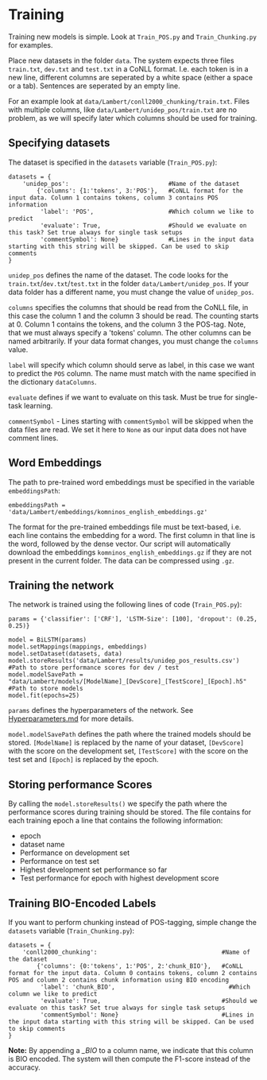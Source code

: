 # Training
Training new models is simple. Look at `Train_POS.py` and `Train_Chunking.py` for examples.

Place new datasets in the folder `data`. The system expects three files `train.txt`, `dev.txt` and `test.txt` in a CoNLL format. I.e. each token is in a new line, different columns are seperated by a white space (either a space or a tab). Sentences are seperated by an empty line.

For an example look at `data/Lambert/conll2000_chunking/train.txt`. Files with multiple columns, like `data/Lambert/unidep_pos/train.txt` are no problem, as we will specify later which columns should be used for training.


## Specifying datasets
The dataset is specified in the `datasets` variable (`Train_POS.py`):
```
datasets = {
    'unidep_pos':                            #Name of the dataset
        {'columns': {1:'tokens', 3:'POS'},   #CoNLL format for the input data. Column 1 contains tokens, column 3 contains POS information
         'label': 'POS',                     #Which column we like to predict
         'evaluate': True,                   #Should we evaluate on this task? Set true always for single task setups
         'commentSymbol': None}              #Lines in the input data starting with this string will be skipped. Can be used to skip comments
}
```

`unidep_pos` defines the name of the dataset. The code looks for the `train.txt`/`dev.txt`/`test.txt` in the folder `data/Lambert/unidep_pos`. If your data folder has a different name, you must change the value of `unidep_pos`.

`columns` specifies the columns that should be read from the CoNLL file, in this case the column 1 and the column 3 should be read. The counting starts at 0. Column 1 contains the tokens, and the column 3 the POS-tag. Note, that we must always specify a 'tokens' column. The other columns can be named arbitrarily. If your data format changes, you must change the `columns` value.

`label` will specify which column should serve as label, in this case we want to predict the `POS` column. The name must match with the name specified in the dictionary `dataColumns`.

`evaluate` defines if we want to evaluate on this task. Must be true for single-task learning.

`commentSymbol` - Lines starting with `commentSymbol` will be skipped when the data files are read. We set it here to `None` as our input data does not have comment lines.

## Word Embeddings
The path to pre-trained word embeddings must be specified in the variable `embeddingsPath`:
```
embeddingsPath = 'data/Lambert/embeddings/komninos_english_embeddings.gz'
```

The format for the pre-trained embeddings file must be text-based, i.e. each line contains the embedding for a word. The first column in that line is the word, followed by the dense vector. Our script will automatically download the embeddings `komninos_english_embeddings.gz` if they are not present in the current folder. The data can be compressed using `.gz`.

## Training the network
The network is trained using the following lines of code (`Train_POS.py`):
```
params = {'classifier': ['CRF'], 'LSTM-Size': [100], 'dropout': (0.25, 0.25)}

model = BiLSTM(params)
model.setMappings(mappings, embeddings)
model.setDataset(datasets, data)
model.storeResults('data/Lambert/results/unidep_pos_results.csv') #Path to store performance scores for dev / test
model.modelSavePath = "data/Lambert/models/[ModelName]_[DevScore]_[TestScore]_[Epoch].h5" #Path to store models
model.fit(epochs=25)
```

`params` defines the hyperparameters of the network. See [Hyperparameters.md](Hyperparameters.md) for more details.

`model.modelSavePath` defines the path where the trained models should be stored. `[ModelName]` is replaced by the name of your dataset, `[DevScore]` with the score on the development set, `[TestScore]` with the score on the test set and `[Epoch]` is replaced by the epoch.

## Storing performance Scores
By calling the `model.storeResults()` we specify the path where the performance scores during training should be stored. The file contains for each training epoch a line that contains the following information:
- epoch
- dataset name
- Performance on development set
- Performance on test set
- Highest development set performance so far
- Test performance for epoch with highest development score



## Training BIO-Encoded Labels
If you want to perform chunking instead of POS-tagging, simple change the `datasets` variable (`Train_Chunking.py`):
```
datasets = {
    'conll2000_chunking':                                   #Name of the dataset
        {'columns': {0:'tokens', 1:'POS', 2:'chunk_BIO'},   #CoNLL format for the input data. Column 0 contains tokens, column 2 contains POS and column 2 contains chunk information using BIO encoding
         'label': 'chunk_BIO',                                #Which column we like to predict
         'evaluate': True,                                  #Should we evaluate on this task? Set true always for single task setups
         'commentSymbol': None}                             #Lines in the input data starting with this string will be skipped. Can be used to skip comments
}
```

**Note:** By appending a *_BIO* to a column name, we indicate that this column is BIO encoded. The system will then compute the F1-score instead of the accuracy.
